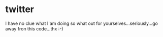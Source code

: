 # twitter
I have no clue what I'am doing so what out for yourselves...seriously...go away fron this code...thx :-)
